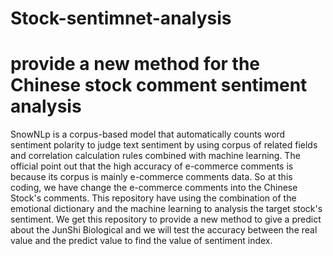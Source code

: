 # Stock-sentimnet-analysis
# provide a new method for the Chinese stock comment sentiment analysis

SnowNLp is a corpus-based model that automatically counts word sentiment polarity to judge text sentiment by using corpus of related fields and correlation calculation rules combined with machine learning. The official point out that the high accuracy of e-commerce comments is because its corpus is mainly e-commerce comments data. So at this coding, we have change the e-commerce comments into the Chinese Stock's comments.
  This repository  have using the combination of the emotional dictionary and the machine learning to analysis the target stock's sentiment.
  We get this repository to provide a new method to give a predict about the JunShi Biological and we will test the accuracy between the real value and the predict value to find the value of sentiment index.
